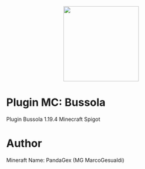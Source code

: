 <div id="header" align="center">
  <img src="https://media.giphy.com/media/WRvCa3rZlSf0waGIx8/giphy.gif" width="200"/>
</div>

# Plugin MC:  Bussola
Plugin Bussola 1.19.4 Minecraft Spigot
# Author 
Mineraft Name: PandaGex (MG MarcoGesualdi)
